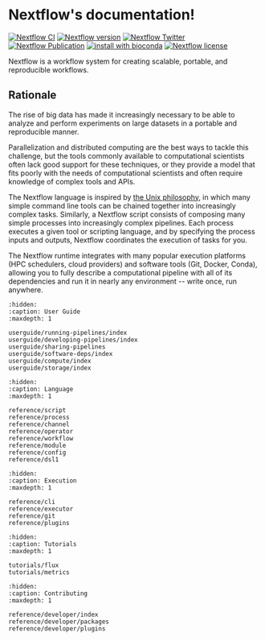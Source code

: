 
# Nextflow's documentation!

[![Nextflow CI](https://github.com/nextflow-io/nextflow/workflows/Nextflow%20CI/badge.svg)](https://github.com/nextflow-io/nextflow/actions/workflows/build.yml?query=branch%3Amaster+event%3Apush)
[![Nextflow version](https://img.shields.io/github/release/nextflow-io/nextflow.svg?colorB=58bd9f&style=popout)](https://github.com/nextflow-io/nextflow/releases/latest)
[![Nextflow Twitter](https://img.shields.io/twitter/url/https/nextflowio.svg?colorB=58bd9f&&label=%40nextflow&style=popout)](https://twitter.com/nextflowio)
[![Nextflow Publication](https://img.shields.io/badge/Published-Nature%20Biotechnology-26af64.svg?colorB=58bd9f&style=popout)](https://www.nature.com/articles/nbt.3820)
[![install with bioconda](https://img.shields.io/badge/install%20with-bioconda-brightgreen.svg?colorB=58bd9f&style=popout)](http://bioconda.github.io/recipes/nextflow/README.html)
[![Nextflow license](https://img.shields.io/github/license/nextflow-io/nextflow.svg?colorB=58bd9f&style=popout)](https://github.com/nextflow-io/nextflow/blob/master/COPYING)

Nextflow is a workflow system for creating scalable, portable, and reproducible workflows.

## Rationale

The rise of big data has made it increasingly necessary to be able to analyze and perform experiments on large datasets in a portable and reproducible manner.

Parallelization and distributed computing are the best ways to tackle this challenge, but the tools commonly available to computational scientists often lack good support for these techniques, or they provide a model that fits poorly with the needs of computational scientists and often require knowledge of complex tools and APIs.

The Nextflow language is inspired by [the Unix philosophy](https://en.wikipedia.org/wiki/Unix_philosophy), in which many simple command line tools can be chained together into increasingly complex tasks. Similarly, a Nextflow script consists of composing many simple processes into increasingly complex pipelines. Each process executes a given tool or scripting language, and by specifying the process inputs and outputs, Nextflow coordinates the execution of tasks for you.

The Nextflow runtime integrates with many popular execution platforms (HPC schedulers, cloud providers) and software tools (Git, Docker, Conda), allowing you to fully describe a computational pipeline with all of its dependencies and run it in nearly any environment -- write once, run anywhere.

```{toctree}
:hidden:
:caption: User Guide
:maxdepth: 1

userguide/running-pipelines/index
userguide/developing-pipelines/index
userguide/sharing-pipelines
userguide/software-deps/index
userguide/compute/index
userguide/storage/index
```

```{toctree}
:hidden:
:caption: Language
:maxdepth: 1

reference/script
reference/process
reference/channel
reference/operator
reference/workflow
reference/module
reference/config
reference/dsl1
```

```{toctree}
:hidden:
:caption: Execution
:maxdepth: 1

reference/cli
reference/executor
reference/git
reference/plugins
```

```{toctree}
:hidden:
:caption: Tutorials
:maxdepth: 1

tutorials/flux
tutorials/metrics
```

```{toctree}
:hidden:
:caption: Contributing
:maxdepth: 1

reference/developer/index
reference/developer/packages
reference/developer/plugins
```
